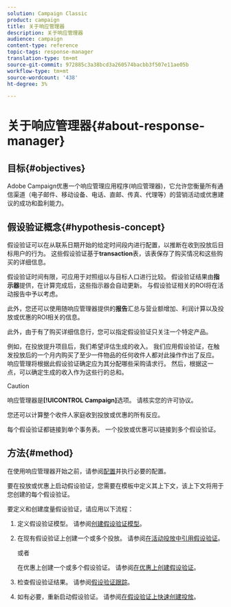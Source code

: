 ```yaml
---
solution: Campaign Classic
product: campaign
title: 关于响应管理器
description: 关于响应管理器
audience: campaign
content-type: reference
topic-tags: response-manager
translation-type: tm+mt
source-git-commit: 972885c3a38bcd3a260574bacbb3f507e11ae05b
workflow-type: tm+mt
source-wordcount: '438'
ht-degree: 3%

---
```



# 关于响应管理器{#about-response-manager}

## 目标{#objectives}

Adobe Campaign优惠一个响应管理应用程序(响应管理器)，它允许您衡量所有通信渠道（电子邮件、移动设备、电话、直邮、传真、代理等）的营销活动或优惠建议的成功和盈利能力。

## 假设验证概念{#hypothesis-concept}

假设验证可以在从联系日期开始的给定时间段内进行配置，以推断在收到投放后目标用户的行为。 这些假设验证基于&#x200B;**transaction**&#x200B;表，该表保存了购买情况和这些购买的详细信息。

假设验证时间有限，可应用于对照组以与目标人口进行比较。 假设验证结果由&#x200B;**指示器**&#x200B;提供，在计算完成后，这些指示器会自动更新。 与假设验证相关的ROI将在活动报告中予以考虑。

此外，您还可以使用随响应管理器提供的&#x200B;**报告**&#x200B;汇总与营业额增加、利润计算以及投放或优惠的ROI相关的信息。

此外，由于有了购买详细信息行，您可以指定假设验证只关注一个特定产品。

例如，在投放提升项目后，我们希望评估生成的收入。 我们应用假设验证，在触发投放后的一个月内购买了至少一件物品的任何收件人都对此操作作出了反应。 响应管理将根据此假设验证确定应为其分配哪些采购请求行。 然后，根据这一点，可以确定生成的收入作为这些行的总和。

>[!CAUTION]
>
>响应管理器是&#x200B;**[!UICONTROL Campaign]**&#x200B;选项。 请核实您的许可协议。

您还可以计算整个收件人家庭收到投放或优惠的所有反应。

每个假设验证都链接到单个事务表。 一个投放或优惠可以链接到多个假设验证。

## 方法{#method}

在使用响应管理器开始之前，请参阅[配置](../../campaign/using/configuration.md)并执行必要的配置。

要在投放或优惠上启动假设验证，您需要在模板中定义其上下文，该上下文将用于您创建的每个假设验证。

要定义和创建度量假设验证，请应用以下流程：

1. 定义假设验证模型。 请参阅[创建假设验证模型](../../campaign/using/hypothesis-templates.md#creating-a-hypothesis-model)。
1. 在现有假设验证上创建一个或多个投放。 请参阅[在活动投放中引用假设验证](../../campaign/using/creating-hypotheses.md#referencing-a-hypothesis-in-a-campaign-delivery)。

   或者

   在优惠上创建一个或多个假设验证。 请参阅[在优惠上创建假设验证](../../campaign/using/creating-hypotheses.md#creating-a-hypothesis-on-an-offer)。

1. 检查假设验证结果。 请参阅[假设验证跟踪](../../campaign/using/hypothesis-tracking.md)。
1. 如有必要，重新启动假设验证。 请参阅[在假设验证上快速创建投放](../../campaign/using/creating-hypotheses.md#creating-a-hypothesis-on-the-fly-on-a-delivery)。

